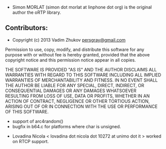 - Simon MORLAT (simon dot morlat at linphone dot org) is the original author the oRTP library.

## Contributors:

* Copyright (c) 2013 Vadim Zhukov <persgray@gmail.com>

Permission to use, copy, modify, and distribute this software for any
purpose with or without fee is hereby granted, provided that the above
copyright notice and this permission notice appear in all copies.

THE SOFTWARE IS PROVIDED "AS IS" AND THE AUTHOR DISCLAIMS ALL WARRANTIES
WITH REGARD TO THIS SOFTWARE INCLUDING ALL IMPLIED WARRANTIES OF
MERCHANTABILITY AND FITNESS. IN NO EVENT SHALL THE AUTHOR BE LIABLE FOR
ANY SPECIAL, DIRECT, INDIRECT, OR CONSEQUENTIAL DAMAGES OR ANY DAMAGES
WHATSOEVER RESULTING FROM LOSS OF USE, DATA OR PROFITS, WHETHER IN AN
ACTION OF CONTRACT, NEGLIGENCE OR OTHER TORTIOUS ACTION, ARISING OUT OF
OR IN CONNECTION WITH THE USE OR PERFORMANCE OF THIS SOFTWARE.

- support of arc4random()
- bugfix in b64.c for platforms where char is unsigned.


* Lovadina Nicola < lovadina dot nicola dot 10272 at unimo dot it > worked on RTCP support.
